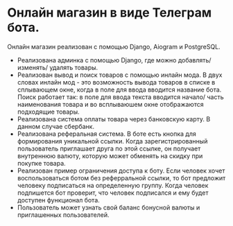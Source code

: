 # Онлайн магазин в виде Телеграм бота.

Онлайн магазин реализован с помощью Django, Aiogram и PostgreSQL.

- Реализована админка с помощью Django, где можно добавлять/ изменять/ удалять товары.
- Реализован вывод и поиск товаров с помощью инлайн мода. В двух словах инлайн мод - это возможность вывода товаров в списке в сплывающем окне, когда в поле для ввода вводится название бота. Поиск работает так: в поле для ввода текста вводится начало/ часть наименования товара и во всплываюшем окне отображаются подходящие товары.
- Реализована система оплаты товара через банковскую карту. В данном случае сбербанк. 
- Реализована реферальная система. В боте есть кнопка для формирования уникальной ссылки. Когда зарегистрированный пользователь приглашает друга по этой ссылке, он получает внутреннюю валюту, которую может обменять на скидку при покупке товара.
- Реализован пример ограничения доступа к боту. Если человек хочет воспользоваться ботом без реферральной ссылки, то бот предложит человеку подписаться на определенную группу. Когда человек подпишется бот проверит, что человек подписался и ему будет доступен функционал бота.
- Пользователь может узнать свой баланс бонусной валюты и приглашенных пользователей.
